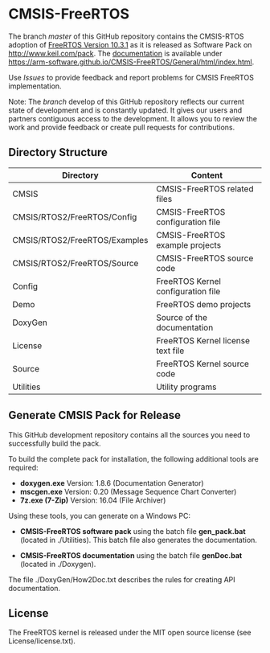 # CMSIS-FreeRTOS
The branch *master* of this GitHub repository contains the CMSIS-RTOS adoption of [FreeRTOS Version 10.3.1](https://github.com/FreeRTOS/FreeRTOS/releases/download/V10.3.1/FreeRTOSv10.3.1.zip) as it is released as Software Pack on http://www.keil.com/pack. The [documentation](https://arm-software.github.io/CMSIS-FreeRTOS/General/html/index.html) is available under https://arm-software.github.io/CMSIS-FreeRTOS/General/html/index.html.

Use *Issues* to provide feedback and report problems for CMSIS FreeRTOS implementation.

Note: The *branch* develop of this GitHub repository reflects our current state of development and is constantly updated. It gives our users and partners contiguous access to the development. It allows you to review the work and provide feedback or create pull requests for contributions.

## Directory Structure

| Directory                     | Content                            |                
| ----------------------------- | -----------------------------------|
| CMSIS                         | CMSIS-FreeRTOS related files       |
| CMSIS/RTOS2/FreeRTOS/Config   | CMSIS-FreeRTOS configuration file  |
| CMSIS/RTOS2/FreeRTOS/Examples | CMSIS-FreeRTOS example projects    |
| CMSIS/RTOS2/FreeRTOS/Source   | CMSIS-FreeRTOS source code         |
| Config                        | FreeRTOS Kernel configuration file |
| Demo                          | FreeRTOS demo projects             |
| DoxyGen                       | Source of the documentation        |
| License                       | FreeRTOS Kernel license text file  |
| Source                        | FreeRTOS Kernel source code        |
| Utilities                     | Utility programs                   |

## Generate CMSIS Pack for Release

This GitHub development repository contains all the sources you need to successfully build the pack.

To build the complete pack for installation, the following additional tools are required:
 - **doxygen.exe**    Version: 1.8.6 (Documentation Generator)
 - **mscgen.exe**     Version: 0.20  (Message Sequence Chart Converter)
 - **7z.exe (7-Zip)** Version: 16.04 (File Archiver)
  
Using these tools, you can generate on a Windows PC:
 - **CMSIS-FreeRTOS software pack** using the batch file **gen_pack.bat** (located in ./Utilities). This batch file also
   generates the documentation.
  
 - **CMSIS-FreeRTOS documentation** using the batch file **genDoc.bat** (located in ./Doxygen). 

The file ./DoxyGen/How2Doc.txt describes the rules for creating API documentation.

## License

The FreeRTOS kernel is released under the MIT open source license (see License/license.txt).
